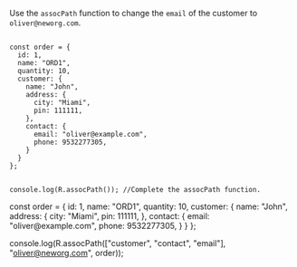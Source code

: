 Use the `assocPath` function to change the `email` of the customer to `oliver@neworg.com`.

<codeblock language="javascript" type="exercise" testMode="fixedInput" packages="ramda">
<code>
const order = {
  id: 1,
  name: "ORD1",
  quantity: 10,
  customer: {
    name: "John",
    address: {
      city: "Miami",
      pin: 111111,
    },
    contact: {
      email: "oliver@example.com",
      phone: 9532277305,
    }
  }
};

console.log(R.assocPath()); //Complete the assocPath function.
</code>

<solution>
const order = {
  id: 1,
  name: "ORD1",
  quantity: 10,
  customer: {
    name: "John",
    address: {
      city: "Miami",
      pin: 111111,
    },
    contact: {
      email: "oliver@example.com",
      phone: 9532277305,
    }
  }
};

console.log(R.assocPath(["customer", "contact", "email"], "oliver@neworg.com", order));
</solution>
</codeblock>
